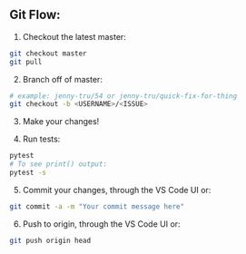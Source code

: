 
## Git Flow:

1. Checkout the latest master:

```bash
git checkout master
git pull
```

2. Branch off of master:

```bash
# example: jenny-tru/54 or jenny-tru/quick-fix-for-thing
git checkout -b <USERNAME>/<ISSUE>
```

3. Make your changes!

4. Run tests:

```bash
pytest
# To see print() output:
pytest -s
```

5. Commit your changes, through the VS Code UI or:

```bash
git commit -a -m "Your commit message here"
```

6. Push to origin, through the VS Code UI or:

```bash
git push origin head
```
